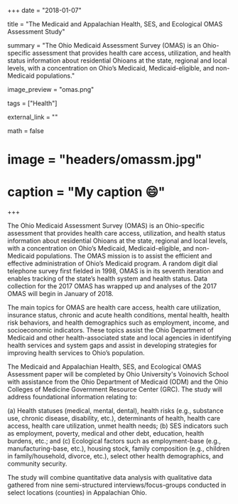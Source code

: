+++
date = "2018-01-07"

title = "The Medicaid and Appalachian Health, SES, and Ecological OMAS Assessment Study"

summary = "The Ohio Medicaid Assessment Survey (OMAS) is an Ohio-specific assessment that provides health care access, utilization, and health status information about residential Ohioans at the state, regional and local levels, with a concentration on Ohio’s Medicaid, Medicaid-eligible, and non-Medicaid populations."

image_preview = "omas.png"

tags = ["Health"]

external_link = ""

math = false

# image = "headers/omassm.jpg"
# caption = "My caption :smile:"
+++

The Ohio Medicaid Assessment Survey (OMAS) is an Ohio-specific assessment that provides health care access, utilization, and health status information about residential Ohioans at the state, regional and local levels, with a concentration on Ohio’s Medicaid, Medicaid-eligible, and non-Medicaid populations. The OMAS mission is to assist the efficient and effective administration of Ohio’s Medicaid program. A random digit dial telephone survey first fielded in 1998, OMAS is in its seventh iteration and enables tracking of the state’s health system and health status. Data collection for the 2017 OMAS has wrapped up and analyses of the 2017 OMAS will begin in January of 2018. 

The main topics for OMAS are health care access, health care utilization, insurance status, chronic and acute health conditions, mental health, health risk behaviors, and health demographics such as employment, income, and socioeconomic indicators. These topics assist the Ohio Department of Medicaid and other health-associated state and local agencies in identifying health services and system gaps and assist in developing strategies for improving health services to Ohio’s population.

The Medicaid and Appalachian Health, SES, and Ecological OMAS Assessment paper will be completed by Ohio University's Voinovich School with assistance from the Ohio Department of Medicaid (ODM) and the Ohio Colleges of Medicine Government Resource Center (GRC). The study will address foundational information relating to: 

(a)	Health statuses (medical, mental, dental), health risks (e.g., substance use, chronic disease, disability, etc.), determinants of health, health care access, health care utilization, unmet health needs; 
(b)	SES indicators such as employment, poverty, medical and other debt, education, health burdens, etc.; and 
(c)	Ecological factors such as employment-base (e.g., manufacturing-base, etc.), housing stock, family composition (e.g., children in family/household, divorce, etc.), select other health demographics, and community security. 

The study will combine quantitative data analysis with qualitative data gathered from nine semi-structured interviews/focus-groups conducted in select locations (counties) in Appalachian Ohio. 

